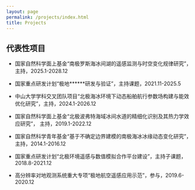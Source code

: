 ```yaml
---
layout: page
permalink: /projects/index.html
title: Projects
---
```


## 代表性项目

- 国家自然科学面上基金“南极罗斯海冰间湖的遥感监测与时空变化规律研究”， 主持，2025.1-2028.12

- 国家重点研发计划“极地******研发与验证”，主持课题，2021.11-2025.5

- 中山大学学科交叉团队项目“北极海冰环境下动态船舶航行参数场构建与能效优化研究”，主持，2024.1-2026.12

- 国家自然科学面上基金“北极波弗特海域冰间水道的精细化识别及其热力学效应研究”， 主持，2019.1-2022.12

- 国家自然科学青年基金“基于不确定边界建模的南极海冰冰缘动态变化研究”，主持，2014.1-2016.12

- 国家重点研发计划“北极环境遥感与数值模拟合作平台建设”，主持子课题，2018.8-2021.12

- 高分辨率对地观测系统重大专项“极地航空遥感应用示范”，参与，2019.6-2020.12